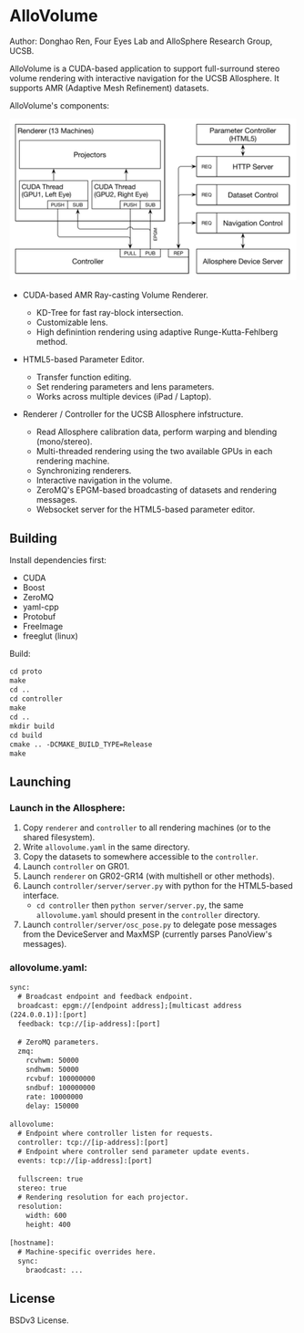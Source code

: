 AlloVolume
====

Author: Donghao Ren, Four Eyes Lab and AlloSphere Research Group, UCSB.

AlloVolume is a CUDA-based application to support full-surround stereo volume rendering with interactive navigation for the UCSB Allosphere.
It supports AMR (Adaptive Mesh Refinement) datasets.

AlloVolume's components:

![Architecture](https://github.com/donghaoren/AlloVolume/raw/master/documents/architecture.png)

- CUDA-based AMR Ray-casting Volume Renderer.
    - KD-Tree for fast ray-block intersection.
    - Customizable lens.
    - High definintion rendering using adaptive Runge-Kutta-Fehlberg method.

- HTML5-based Parameter Editor.
    - Transfer function editing.
    - Set rendering parameters and lens parameters.
    - Works across multiple devices (iPad / Laptop).

- Renderer / Controller for the UCSB Allosphere infstructure.
    - Read Allosphere calibration data, perform warping and blending (mono/stereo).
    - Multi-threaded rendering using the two available GPUs in each rendering machine.
    - Synchronizing renderers.
    - Interactive navigation in the volume.
    - ZeroMQ's EPGM-based broadcasting of datasets and rendering messages.
    - Websocket server for the HTML5-based parameter editor.

Building
----

Install dependencies first:

- CUDA
- Boost
- ZeroMQ
- yaml-cpp
- Protobuf
- FreeImage
- freeglut (linux)

Build:

    cd proto
    make
    cd ..
    cd controller
    make
    cd ..
    mkdir build
    cd build
    cmake .. -DCMAKE_BUILD_TYPE=Release
    make

Launching
----

### Launch in the Allosphere:

1. Copy `renderer` and `controller` to all rendering machines (or to the shared filesystem).
2. Write `allovolume.yaml` in the same directory.
3. Copy the datasets to somewhere accessible to the `controller`.
4. Launch `controller` on GR01.
5. Launch `renderer` on GR02-GR14 (with multishell or other methods).
6. Launch `controller/server/server.py` with python for the HTML5-based interface.
   - `cd controller` then `python server/server.py`, the same `allovolume.yaml` should present in the `controller` directory.
7. Launch `controller/server/osc_pose.py` to delegate pose messages from the DeviceServer and MaxMSP (currently parses PanoView's messages).

### allovolume.yaml:

    sync:
      # Broadcast endpoint and feedback endpoint.
      broadcast: epgm://[endpoint address];[multicast address (224.0.0.1)]:[port]
      feedback: tcp://[ip-address]:[port]

      # ZeroMQ parameters.
      zmq:
        rcvhwm: 50000
        sndhwm: 50000
        rcvbuf: 100000000
        sndbuf: 100000000
        rate: 10000000
        delay: 150000

    allovolume:
      # Endpoint where controller listen for requests.
      controller: tcp://[ip-address]:[port]
      # Endpoint where controller send parameter update events.
      events: tcp://[ip-address]:[port]

      fullscreen: true
      stereo: true
      # Rendering resolution for each projector.
      resolution:
        width: 600
        height: 400

    [hostname]:
      # Machine-specific overrides here.
      sync:
        braodcast: ...

License
----

BSDv3 License.
